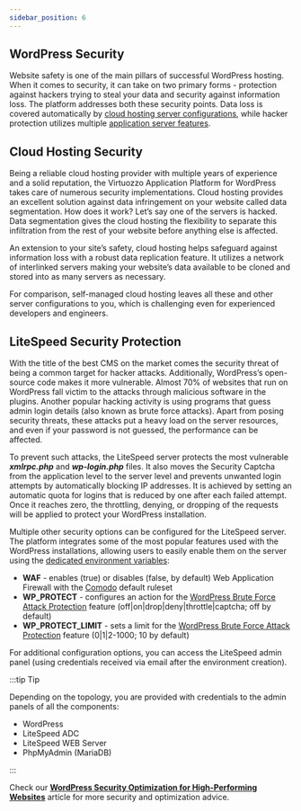```yaml
---
sidebar_position: 6
---
```


## WordPress Security

Website safety is one of the main pillars of successful WordPress hosting. When it comes to security, it can take on two primary forms - protection against hackers trying to steal your data and security against information loss. The platform addresses both these security points. Data loss is covered automatically by [cloud hosting server configurations](https://cloudmydc.com/), while hacker protection utilizes multiple [application server features](https://cloudmydc.com/).

## Cloud Hosting Security

Being a reliable cloud hosting provider with multiple years of experience and a solid reputation, the Virtuozzo Application Platform for WordPress takes care of numerous security implementations. Cloud hosting provides an excellent solution against data infringement on your website called data segmentation. How does it work? Let’s say one of the servers is hacked. Data segmentation gives the cloud hosting the flexibility to separate this infiltration from the rest of your website before anything else is affected.

An extension to your site’s safety, cloud hosting helps safeguard against information loss with a robust data replication feature. It utilizes a network of interlinked servers making your website’s data available to be cloned and stored into as many servers as necessary.

For comparison, self-managed cloud hosting leaves all these and other server configurations to you, which is challenging even for experienced developers and engineers.

## LiteSpeed Security Protection

With the title of the best CMS on the market comes the security threat of being a common target for hacker attacks. Additionally, WordPress’s open-source code makes it more vulnerable. Almost 70% of websites that run on WordPress fall victim to the attacks through malicious software in the plugins. Another popular hacking activity is using programs that guess admin login details (also known as brute force attacks). Apart from posing security threats, these attacks put a heavy load on the server resources, and even if your password is not guessed, the performance can be affected.

To prevent such attacks, the LiteSpeed server protects the most vulnerable **_xmlrpc.php_** and **_wp-login.php_** files. It also moves the Security Captcha from the application level to the server level and prevents unwanted login attempts by automatically blocking IP addresses. It is achieved by setting an automatic quota for logins that is reduced by one after each failed attempt. Once it reaches zero, the throttling, denying, or dropping of the requests will be applied to protect your WordPress installation.

Multiple other security options can be configured for the LiteSpeed server. The platform integrates some of the most popular features used with the WordPress installations, allowing users to easily enable them on the server using the [dedicated environment variables](https://cloudmydc.com/):

- **WAF** - enables (true) or disables (false, by default) Web Application Firewall with the [Comodo](https://cloudmydc.com/) default ruleset
- **WP_PROTECT** - configures an action for the [WordPress Brute Force Attack Protection](https://cloudmydc.com/) feature (off|on|drop|deny|throttle|captcha; off by default)
- **WP_PROTECT_LIMIT** - sets a limit for the [WordPress Brute Force Attack Protection](https://cloudmydc.com/) feature (0|1|2-1000; 10 by default)

For additional configuration options, you can access the LiteSpeed admin panel (using credentials received via email after the environment creation).

:::tip Tip

Depending on the topology, you are provided with credentials to the admin panels of all the components:

- WordPress
- LiteSpeed ADC
- LiteSpeed WEB Server
- PhpMyAdmin (MariaDB)

:::

Check our **[WordPress Security Optimization for High-Performing Websites](https://cloudmydc.com/)** article for more security and optimization advice.
